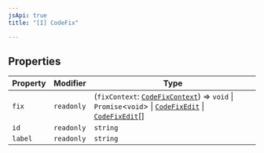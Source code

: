 ```yaml
---
jsApi: true
title: "[I] CodeFix"

---
```

## Properties

| Property | Modifier | Type |
| ------ | ------ | ------ |
| `fix` | `readonly` | (`fixContext`: [`CodeFixContext`](CodeFixContext.md)) => `void` \| `Promise`<`void`\> \| [`CodeFixEdit`](../type-aliases/CodeFixEdit.md) \| [`CodeFixEdit`](../type-aliases/CodeFixEdit.md)[] |
| `id` | `readonly` | `string` |
| `label` | `readonly` | `string` |

